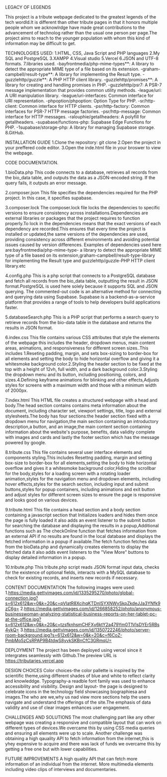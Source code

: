 LEGACY OF LEGENDS

This project is a tribute webpage dedicated to the greatest legends of the tech wordld.It is different than other tribute pages in that it honors multiple people whom we acknowlrdge have made great contributions to the advancement of technolog rather than the usual one person per page.The project aims to reach to the younger population with whom this kind of information may be difficult to get.  

TECHNOLOGIES USED:
1.HTML, CSS, Java Script and PHP languages
2.My SQL and PostgreSQL
3.XAMPP
4.Visual studio
5.Vercel
6.JSON and UTF-8 formats.
7.libraries used.
-bayfrontmedia/php-mime-types**: A library to detect the appropriate MIME type of a file based on its extension.
-graham-campbell/result-type**: A library for implementing the Result type.
-guzzlehttp/guzzle**: A PHP HTTP client library.
-guzzlehttp/promises**: A library for creating and handling promises in PHP.
-guzzlehttp/psr7: A PSR-7 message implementation that provides common utility methods.
-league/uri: A URI manipulation library.
-league/uri-interfaces: Common interface for URI representation.
-phpoption/phpoption: Option Type for PHP.
-sr/http-client: Common interface for HTTP clients.
-psr/http-factory: Common interfaces for PSR-7 HTTP message factories.
-psr/http-message: Common interface for HTTP messages.
-ralouphie/getallheaders: A polyfill for getallheaders.
-supabase/functions-php: Supabase Edge Functions for PHP.
-1supabase/storage-php: A library for managing Supabase storage.
8.GitHub. 

INSTALLATION GUIDE
1.Clone the repository: git clone
2.Open the project in your preffered code editor.
3.Open the inde.html file in your broswer to view the webpage.

CODE DOCUMENTATION.

1.bioData.php 
This code connects to a database, retrieves all records from the bio_data table, and outputs the data as a JSON-encoded string. If the query fails, it outputs an error message.

2.composer.json
This file specifies the dependencies required for the PHP project. In this case, it specifies supabase.

3.composer.lock
The composer.lock file locks the dependencies to specific versions to ensure consistency across installations.Dependencies are external libraries or packages that the project requires to function properly.To lock in the dependencies means that the exact versions of each dependency are recorded.This ensures that every time the project is installed or updated,the same versions of the dependencies are used, providing consistency across different environments and avoiding potential issues caused by version differences. Examples of dependencies used here are:bayfrontmedia/php-mime-type- a library to detect the appropriate MIME type of a file based on its extension,graham-campbell/result-type-library for implementing the Result type and guzzlehttp/guzzle-PHP HTTP client library.etc

4.config.php
This is a php script that connects to a PostgreSQL database and fetch all records from the bio_data table, outputting the result in JSON format.PostgreSQL is used here solely because it supports SQL and JSON querying. The commented-out code is an alternative method for connecting and querying data using Supabase. Supabase is a backend-as-a-service platform that provides a range of tools to help developers build applications faster.

5.databaseSearch.php
This is a PHP script that performs a search query  to retrieve records from  the bio-data table in the database and returns the results in JSON format.

6.index.css
This file contains various CSS attributes that style the elements of the webpage this includes the header, dropdown menus, main content areas, animations, and responsiveness for different screen sizes..This includes 1.Reseting padding, margin, and sets box-sizing to border-box for all elements and setting the body to hide horizontal overflow and giving it a whitesmoke background color.2.Styling the header section to be fixed at the top with a height of 12vh, full width, and a dark background color.3.Styling  the dropdown menu and its button, including positioning, colors, and sizes.4.Defining keyframe animations for blinking and other effects,Adjusts styles for screens with a maximum width and those with a minimum width of 2000px.

7.index.html
This HTML file creates a structured webpage with a head and body.The head section contains contains meta information about the document, including character set, viewport settings, title, logo and external stylesheets.The body has four sections:the header section fixed with a dropdown menu for navigation,the main section containing an introductory description,a button, and an image,the main content section containing information about the website's purpose, benefits, data validity complete with images and cards and lastly the footer section which has the message powered by google.

8.tribute.css
This file contains several user interface elements and components styling.This includes Resettng padding, margin and setting box-size to border-box for all elements,setting the body to hide horizontal overflow and gives it a whitesmoke background color,Hiding the scrollbar for the body,styles for a loading screen with a rotating loader animation,styles for the navigation menu and dropdown elements, including hover effects,styles for the search section, including input and submit buttons,styles for popup containers, including animations and exit button and adjust styles for different screen sizes to ensure the page is responsive and looks good on various devices.

9.tribute.html
This file contains a head section and a body section containing a javascript section that Initializes loaders and hides them once the page is fully loaded it also adds an event listener to the submit button for searching the database and displaying the results in a popup,Additional functions such as The checkOnline function that fetches information from an external API if no results are found in the local database and displays the fetched information in a popup if available.The  fetch function fetches data from the  bioData.php  and dynamically creates elements to display the fetched data it also adds event listeners to the "View More" buttons to display detailed information in a popup.

10.tribute.php
This tribute.php script reads JSON format input data, checks for the existence of optional fields, interacts with a MySQL database to check for existing records, and inserts new records if necessary.

CONTENT DOCUMENTATION
The following images were used:
1.https://media.gettyimages.com/id/1335295270/photo/global-connection.jpg?s=612x612&w=0&k=20&c=pVIatR8XcihqKTDnISYXNWvSkpZkdeJJa3YNfk9zC6g=
2.https://media.gettyimages.com/id/1266858252/photo/anonymous-businesswoman-analyzing-statistical-business-reports-on-her-tablet-pc-at-the-office.jpg?s=612x612&w=0&k=20&c=tzsfknhsmCHFXy6ktY2a479Ym0T1VlsDYEr5RBs4ykQ=
3.https://media.gettyimages.com/id/1350722246/photo/server-room-background.jpg?s=612x612&w=0&k=20&c=f6CoZ-PmbMo5zCsRPAP9B4tdwS8yvkSKBnCfC3GRmqU=

DEPLOYMENT
The project has been deployed using vercel since it intergrates seamlessly with Github.The preview URL is https://tributaries.vercel.app

DESIGN CHOICES
Color choices-the color pallette is inspired by the scientific theme,using  different shades of blue and white to reflect clarity and knowleddge.
Typography-a readble font family was used to enhance accessibility and visibility.
Design and layout- the page is designed to celebrate icons in the technology field showcasing biographiesa and images.The who are we,why us nad view more sections help the users navigate and understand the offerings of the site.The emphasis of data validity and use of clear images enhances user engagement.

CHALLENGES AND SOLUTIONS
The most challenging part like any other webpage was creating a responsive and compatible layout that can work on different types of devices.We overcame this by using CSS media queries and ensuring all elements were up to scale.
Another challenge was obtaining a high qauality API to fetch information from the internet,this is yhey expensive to acquire and there was lack of funds we overcame this by getting a free one but with lower capabilities.

FUTURE IMPROVEMENTS
A high quality API that can fetch more information of an individual from the internet.
More multimedia elements including video clips of interviews and documentaries.

